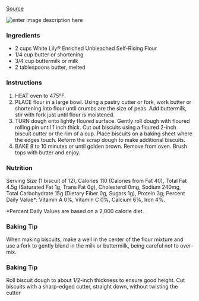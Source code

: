 [Source](https://www.whitelily.com/recipes/white-lily-light-and-fluffy-biscuits-3790)

![enter image description here](https://hometown-recipes.sfg-staging.com/images/3790.jpeg)

### Ingredients

-   2 cups White Lily® Enriched Unbleached Self-Rising Flour
-   1/4 cup butter or shortening
-   3/4 cup buttermilk or milk
-   2 tablespoons butter, melted

### Instructions

1.  HEAT oven to 475°F.
2.  PLACE flour in a large bowl. Using a pastry cutter or fork, work butter or shortening into flour until crumbs are the size of peas. Add buttermilk, stir with fork just until flour is moistened.
3.  TURN dough onto lightly floured surface. Gently roll dough with floured rolling pin until 1 inch thick. Cut out biscuits using a floured 2-inch biscuit cutter or the rim of a cup. Place biscuits on a baking sheet where the edges touch. Reform the scrap dough to make additional biscuits.
4.  BAKE 8 to 10 minutes or until golden brown. Remove from oven. Brush tops with butter and enjoy.

### Nutrition

Serving Size (1 biscuit of 12), Calories 110 (Calories from Fat 40), Total Fat 4.5g (Saturated Fat 1g, Trans Fat 0g), Cholesterol 0mg, Sodium 240mg, Total Carbohydrate 15g (Dietary Fiber 0g, Sugars 1g), Protein 3g; Percent Daily Value*: Vitamin A 0%, Vitamin C 0%, Calcium 6%, Iron 4%.

*Percent Daily Values are based on a 2,000 calorie diet.

### Baking Tip

When making biscuits, make a well in the center of the flour mixture and use a fork to gently blend in the milk or buttermilk, being careful not to over-mix. 

### Baking Tip

Roll biscuit dough to about 1/2-inch thickness to ensure good height. Cut biscuits with a sharp-edged cutter, straight down, without twisting the cutter
